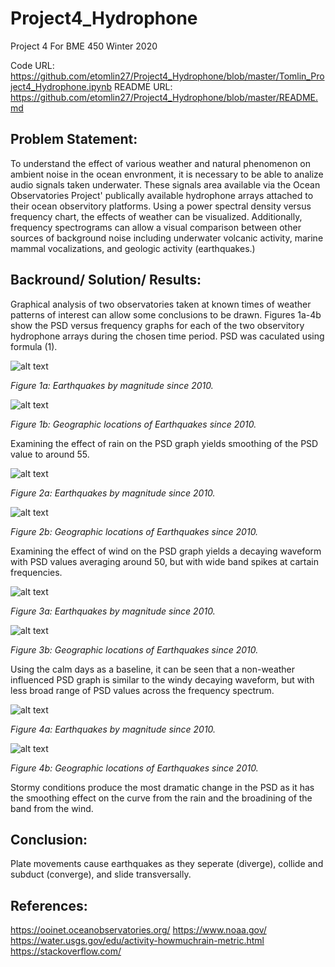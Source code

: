 # Project4_Hydrophone
Project 4 For BME 450 Winter 2020

Code URL: https://github.com/etomlin27/Project4_Hydrophone/blob/master/Tomlin_Project4_Hydrophone.ipynb
README URL: https://github.com/etomlin27/Project4_Hydrophone/blob/master/README.md

## Problem Statement:

To understand the effect of various weather and natural phenomenon on ambient noise in the ocean envronment, it is necessary to be able to analize audio signals taken underwater. These signals area available via the Ocean Observatories Project' publically available hydrophone arrays attached to their ocean observitory platforms. Using a power spectral density versus frequency chart, the effects of weather can be visualized. Additionally, frequency spectrograms can allow a visual comparison between other sources of background noise including underwater volcanic activity, marine mammal vocalizations, and geologic activity (earthquakes.)

## Backround/ Solution/ Results:

Graphical analysis of two observatories taken at known times of weather patterns of interest can allow some conclusions to be drawn. Figures 1a-4b show the PSD versus frequency graphs for each of the two observitory hydrophone arrays during the chosen time period. PSD was caculated using formula (1).

![alt text](https://github.com/etomlin27/Plate_Tectonics_Project3/blob/master/Magtime.png)

*Figure 1a: Earthquakes by magnitude since 2010.*

![alt text](https://github.com/etomlin27/Plate_Tectonics_Project3/blob/master/Bigplot.png)

*Figure 1b: Geographic locations of Earthquakes since 2010.*

Examining the effect of rain on the PSD graph yields smoothing of the PSD value to around 55.


![alt text](https://github.com/etomlin27/Plate_Tectonics_Project3/blob/master/Magtime.png)

*Figure 2a: Earthquakes by magnitude since 2010.*

![alt text](https://github.com/etomlin27/Plate_Tectonics_Project3/blob/master/Bigplot.png)

*Figure 2b: Geographic locations of Earthquakes since 2010.*

Examining the effect of wind on the PSD graph yields a decaying waveform with PSD values averaging around 50, but with wide band spikes at cartain frequencies.

![alt text](https://github.com/etomlin27/Plate_Tectonics_Project3/blob/master/Magtime.png)

*Figure 3a: Earthquakes by magnitude since 2010.*

![alt text](https://github.com/etomlin27/Plate_Tectonics_Project3/blob/master/Bigplot.png)

*Figure 3b: Geographic locations of Earthquakes since 2010.*

Using the calm days as a baseline, it can be seen that a non-weather influenced PSD graph is similar to the windy decaying waveform, but with less broad range of PSD values across the frequency spectrum.

![alt text](https://github.com/etomlin27/Plate_Tectonics_Project3/blob/master/Magtime.png)

*Figure 4a: Earthquakes by magnitude since 2010.*

![alt text](https://github.com/etomlin27/Plate_Tectonics_Project3/blob/master/Bigplot.png)

*Figure 4b: Geographic locations of Earthquakes since 2010.*

Stormy conditions produce the most dramatic change in the PSD as it has the smoothing effect on the curve from the rain and the broadining of the band from the wind. 

## Conclusion:

Plate movements cause earthquakes as they seperate (diverge), collide and subduct (converge), and slide transversally.

## References:

https://ooinet.oceanobservatories.org/
https://www.noaa.gov/
https://water.usgs.gov/edu/activity-howmuchrain-metric.html
https://stackoverflow.com/
